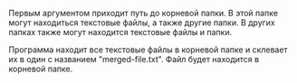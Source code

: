 Первым аргументом приходит путь до корневой папки.
В этой папке могут находиться текстовые файлы, а также другие папки. В других папках также могут находится текстовые файлы и папки.

Программа находит все текстовые файлы в корневой папке и склевает их в один с названием "merged-file.txt". Файл будет находится в корневой папке.

